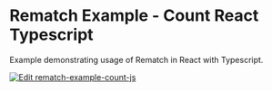# Rematch Example - Count React Typescript

Example demonstrating usage of Rematch in React with Typescript.

[![Edit rematch-example-count-js](https://codesandbox.io/static/img/play-codesandbox.svg)](https://codesandbox.io/s/github/rematch/rematch/tree/next/examples/count-react-ts?fontsize=14&hidenavigation=1&theme=dark)
